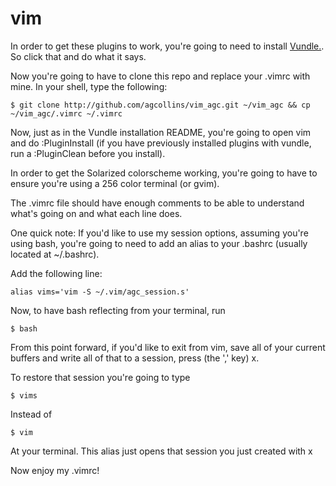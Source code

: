 # vim

In order to get these plugins to work, you're going to need to install [Vundle.](https://github.com/VundleVim/Vundle.vim). So click that and do what it says.

Now you're going to have to clone this repo and replace your .vimrc with mine. In your shell, type the following:

    $ git clone http://github.com/agcollins/vim_agc.git ~/vim_agc && cp ~/vim_agc/.vimrc ~/.vimrc 

Now, just as in the Vundle installation README, you're going to open vim and do :PluginInstall (if you have previously installed plugins with vundle, run a :PluginClean before you install).

In order to get the Solarized colorscheme working, you're going to have to ensure you're using a 256 color terminal (or gvim).

The .vimrc file should have enough comments to be able to understand what's going on and what each line does.

One quick note:
  If you'd like to use my session options, assuming you're using bash, you're going to need to add an alias to your .bashrc (usually located at ~/.bashrc). 

  Add the following line:

    alias vims='vim -S ~/.vim/agc_session.s'

  Now, to have bash reflecting from your terminal, run
    
    $ bash

  From this point forward, if you'd like to exit from vim, save all of your current buffers and write all of that to a session, press <leader> (the ',' key) x.

  To restore that session you're going to type 

    $ vims

  Instead of 

    $ vim

  At your terminal. This alias just opens that session you just created with <leader> x

Now enjoy my .vimrc!
